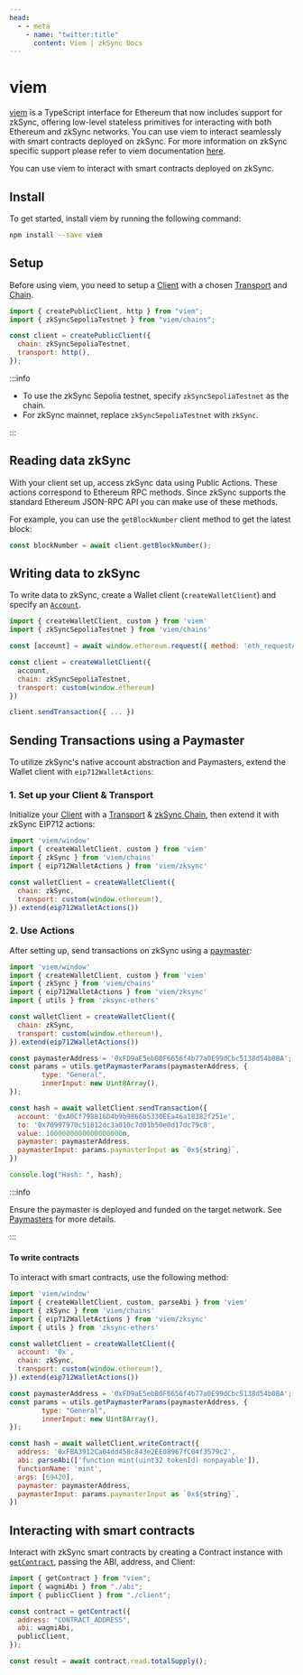 ```yaml
---
head:
  - - meta
    - name: "twitter:title"
      content: Viem | zkSync Docs
---
```


# viem

[viem](https://viem.sh/) is a TypeScript interface for Ethereum that now includes support for zkSync, offering low-level stateless primitives for interacting with both Ethereum and zkSync networks. You can use viem to interact seamlessly with smart contracts deployed on zkSync. For more information on zkSync specific support please refer to viem documentation [here](https://viem.sh/docs/chains/zksync).

You can use viem to interact with smart contracts deployed on zkSync.

## Install

To get started, install viem by running the following command:

```bash
npm install --save viem
```

## Setup

Before using viem, you need to setup a [Client](https://viem.sh/docs/clients/intro.html) with a chosen [Transport](https://viem.sh/docs/clients/intro.html) and [Chain](https://viem.sh/docs/clients/chains.html).

```javascript
import { createPublicClient, http } from "viem";
import { zkSyncSepoliaTestnet } from "viem/chains";

const client = createPublicClient({
  chain: zkSyncSepoliaTestnet,
  transport: http(),
});
```

:::info

- To use the zkSync Sepolia testnet, specify `zkSyncSepoliaTestnet` as the chain.
- For zkSync mainnet, replace `zkSyncSepoliaTestnet` with `zkSync`.

:::

## Reading data zkSync

With your client set up, access zkSync data using Public Actions. These actions correspond to Ethereum RPC methods. Since zkSync supports the standard Ethereum JSON-RPC API you can make use of these methods.

For example, you can use the `getBlockNumber` client method to get the latest block:

```javascript
const blockNumber = await client.getBlockNumber();
```

## Writing data to zkSync

To write data to zkSync, create a Wallet client (`createWalletClient`) and specify an [`Account`](https://ethereum.org/en/developers/docs/accounts/).

```javascript
import { createWalletClient, custom } from 'viem'
import { zkSyncSepoliaTestnet } from 'viem/chains'

const [account] = await window.ethereum.request({ method: 'eth_requestAccounts' })

const client = createWalletClient({
  account,
  chain: zkSyncSepoliaTestnet,
  transport: custom(window.ethereum)
})

client.sendTransaction({ ... })
```

## Sending Transactions using a Paymaster

To utilize zkSync's native account abstraction and Paymasters, extend the Wallet client with `eip712WalletActions`:

### 1. Set up your Client & Transport

Initialize your [Client](/docs/clients/intro) with a [Transport](/docs/clients/intro) & [zkSync Chain](https://viem.sh/docs/chains/zksync), then extend it with zkSync EIP712 actions:

```javascript
import 'viem/window'
import { createWalletClient, custom } from 'viem'
import { zkSync } from 'viem/chains'
import { eip712WalletActions } from 'viem/zksync'

const walletClient = createWalletClient({
  chain: zkSync,
  transport: custom(window.ethereum!),
}).extend(eip712WalletActions())
```

### 2. Use Actions

After setting up, send transactions on zkSync using a [paymaster](https://docs.zksync.io/build/developer-reference/account-abstraction.html#paymasters):

```javascript
import 'viem/window'
import { createWalletClient, custom } from 'viem'
import { zkSync } from 'viem/chains'
import { eip712WalletActions } from 'viem/zksync'
import { utils } from 'zksync-ethers'

const walletClient = createWalletClient({
  chain: zkSync,
  transport: custom(window.ethereum!),
}).extend(eip712WalletActions())

const paymasterAddress = '0xFD9aE5ebB0F6656f4b77a0E99dCbc5138d54b0BA';
const params = utils.getPaymasterParams(paymasterAddress, {
        type: "General",
        innerInput: new Uint8Array(),
});

const hash = await walletClient.sendTransaction({
  account: '0xA0Cf798816D4b9b9866b5330EEa46a18382f251e',
  to: '0x70997970c51812dc3a010c7d01b50e0d17dc79c8',
  value: 1000000000000000000n,
  paymaster: paymasterAddress,
  paymasterInput: params.paymasterInput as `0x${string}`,
})

console.log("Hash: ", hash);
```

:::info

Ensure the paymaster is deployed and funded on the target network. See [Paymasters](https://docs.zksync.io/build/developer-reference/account-abstraction.html#paymasters) for more details.

:::

#### To write contracts

To interact with smart contracts, use the following method:

```javascript
import 'viem/window'
import { createWalletClient, custom, parseAbi } from 'viem'
import { zkSync } from 'viem/chains'
import { eip712WalletActions } from 'viem/zksync'
import { utils } from 'zksync-ethers'

const walletClient = createWalletClient({
  account: '0x',
  chain: zkSync,
  transport: custom(window.ethereum!),
}).extend(eip712WalletActions())

const paymasterAddress = '0xFD9aE5ebB0F6656f4b77a0E99dCbc5138d54b0BA';
const params = utils.getPaymasterParams(paymasterAddress, {
        type: "General",
        innerInput: new Uint8Array(),
});

const hash = await walletClient.writeContract({
  address: '0xFBA3912Ca04dd458c843e2EE08967fC04f3579c2',
  abi: parseAbi(['function mint(uint32 tokenId) nonpayable']),
  functionName: 'mint',
  args: [69420],
  paymaster: paymasterAddress,
  paymasterInput: params.paymasterInput as `0x${string}`,
})
```

## Interacting with smart contracts

Interact with zkSync smart contracts by creating a Contract instance with [`getContract`](https://viem.sh/docs/contract/getContract.html), passing the ABI, address, and Client:

```javascript
import { getContract } from "viem";
import { wagmiAbi } from "./abi";
import { publicClient } from "./client";

const contract = getContract({
  address: "CONTRACT_ADDRESS",
  abi: wagmiAbi,
  publicClient,
});

const result = await contract.read.totalSupply();
```

